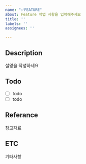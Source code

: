 ```yaml
---
name: "✅FEATURE"
about: Feature 작업 사항을 입력해주세요
title: ''
labels: ''
assignees: ''

---
```


## Description
설명을 작성하세요

## Todo
- [ ] todo
- [ ] todo

## Referance
참고자료

## ETC
기타사항
